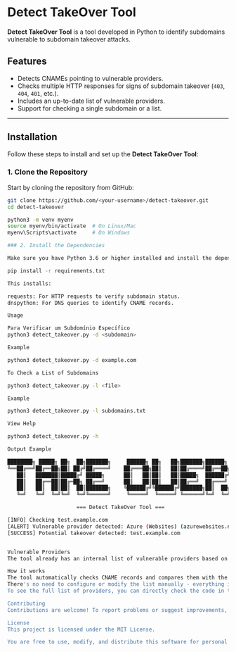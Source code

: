 # Detect TakeOver Tool

**Detect TakeOver Tool** is a tool developed in Python to identify subdomains vulnerable to subdomain takeover attacks.
## Features

- Detects CNAMEs pointing to vulnerable providers.
- Checks multiple HTTP responses for signs of subdomain takeover (`403`, `404`, `401`, etc.).
- Includes an up-to-date list of vulnerable providers.
- Support for checking a single subdomain or a list.

---

## Installation

Follow these steps to install and set up the **Detect TakeOver Tool**:

### 1. Clone the Repository
Start by cloning the repository from GitHub:
```bash
git clone https://github.com/<your-username>/detect-takeover.git
cd detect-takeover

python3 -m venv myenv
source myenv/bin/activate  # On Linux/Mac
myenv\Scripts\activate     # On Windows

### 2. Install the Dependencies

Make sure you have Python 3.6 or higher installed and install the dependencies:

pip install -r requirements.txt

This installs:

requests: For HTTP requests to verify subdomain status.
dnspython: For DNS queries to identify CNAME records.

Usage

Para Verificar um Subdomínio Específico
python3 detect_takeover.py -d <subdomain>

Example 

python3 detect_takeover.py -d example.com

To Check a List of Subdomains

python3 detect_takeover.py -l <file>

Example 

python3 detect_takeover.py -l subdomains.txt

View Help

python3 detect_takeover.py -h

Output Example

████████╗ █████╗ ██╗  ██╗███████╗     ██████╗ ██╗   ██╗███████╗██████╗  
╚══██╔══╝██╔══██╗██║ ██╔╝██╔════╝    ██╔═══██╗██║   ██║██╔════╝██╔══██╗ 
   ██║   ███████║█████╔╝ █████╗      ██║   ██║██║   ██║█████╗  ██████╔╝ 
   ██║   ██╔══██║██╔═██╗ ██╔══╝      ██║   ██║██║   ██║██╔══╝  ██╔═══╝  
   ██║   ██║  ██║██║  ██║███████╗    ╚██████╔╝╚██████╔╝███████╗██║  ██╗ 
   ╚═╝   ╚═╝  ╚═╝╚═╝  ╚═╝╚══════╝     ╚═════╝  ╚═════╝ ╚══════╝╚═╝  ╚═╝ 

                      === Detect TakeOver Tool ===

[INFO] Checking test.example.com
[ALERT] Vulnerable provider detected: Azure (Websites) (azurewebsites.net)
[SUCCESS] Potential takeover detected: test.example.com


Vulnerable Providers
The tool already has an internal list of vulnerable providers based on reliable sources such as the can-i-take-over-xyz project. This list is constantly updated to include the most relevant providers known to be susceptible to subdomain takeover attacks.

How it works
The tool automatically checks CNAME records and compares them with the list of vulnerable providers.
There's no need to configure or modify the list manually - everything is already integrated into the code.
To see the full list of providers, you can directly check the code in the detect_takeover.py file.

Contributing
Contributions are welcome! To report problems or suggest improvements, open an issue.

License
This project is licensed under the MIT License.

You are free to use, modify, and distribute this software for personal or commercial purposes, as long as proper credit is given to the author. See the LICENSE file for detailed terms and conditions.


